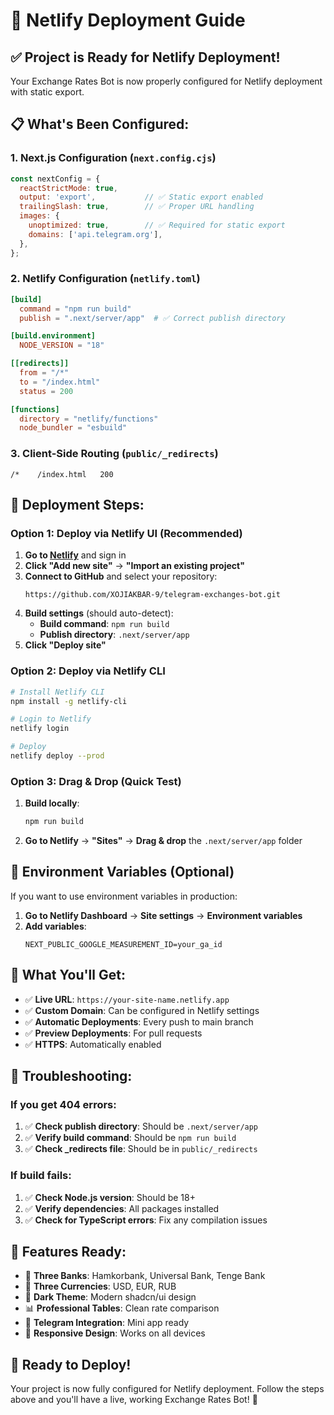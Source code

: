 # 🚀 Netlify Deployment Guide

## ✅ **Project is Ready for Netlify Deployment!**

Your Exchange Rates Bot is now properly configured for Netlify deployment with static export.

## 📋 **What's Been Configured:**

### 1. **Next.js Configuration** (`next.config.cjs`)
```javascript
const nextConfig = {
  reactStrictMode: true,
  output: 'export',           // ✅ Static export enabled
  trailingSlash: true,        // ✅ Proper URL handling
  images: {
    unoptimized: true,        // ✅ Required for static export
    domains: ['api.telegram.org'],
  },
};
```

### 2. **Netlify Configuration** (`netlify.toml`)
```toml
[build]
  command = "npm run build"
  publish = ".next/server/app"  # ✅ Correct publish directory

[build.environment]
  NODE_VERSION = "18"

[[redirects]]
  from = "/*"
  to = "/index.html"
  status = 200

[functions]
  directory = "netlify/functions"
  node_bundler = "esbuild"
```

### 3. **Client-Side Routing** (`public/_redirects`)
```
/*    /index.html   200
```

## 🎯 **Deployment Steps:**

### **Option 1: Deploy via Netlify UI (Recommended)**

1. **Go to [Netlify](https://netlify.com)** and sign in
2. **Click "Add new site"** → **"Import an existing project"**
3. **Connect to GitHub** and select your repository:
   ```
   https://github.com/XOJIAKBAR-9/telegram-exchanges-bot.git
   ```
4. **Build settings** (should auto-detect):
   - **Build command**: `npm run build`
   - **Publish directory**: `.next/server/app`
5. **Click "Deploy site"**

### **Option 2: Deploy via Netlify CLI**

```bash
# Install Netlify CLI
npm install -g netlify-cli

# Login to Netlify
netlify login

# Deploy
netlify deploy --prod
```

### **Option 3: Drag & Drop (Quick Test)**

1. **Build locally**:
   ```bash
   npm run build
   ```
2. **Go to Netlify** → **"Sites"** → **Drag & drop** the `.next/server/app` folder

## 🔧 **Environment Variables (Optional)**

If you want to use environment variables in production:

1. **Go to Netlify Dashboard** → **Site settings** → **Environment variables**
2. **Add variables**:
   ```
   NEXT_PUBLIC_GOOGLE_MEASUREMENT_ID=your_ga_id
   ```

## 🎉 **What You'll Get:**

- ✅ **Live URL**: `https://your-site-name.netlify.app`
- ✅ **Custom Domain**: Can be configured in Netlify settings
- ✅ **Automatic Deployments**: Every push to main branch
- ✅ **Preview Deployments**: For pull requests
- ✅ **HTTPS**: Automatically enabled

## 🐛 **Troubleshooting:**

### **If you get 404 errors:**
1. ✅ **Check publish directory**: Should be `.next/server/app`
2. ✅ **Verify build command**: Should be `npm run build`
3. ✅ **Check _redirects file**: Should be in `public/_redirects`

### **If build fails:**
1. ✅ **Check Node.js version**: Should be 18+
2. ✅ **Verify dependencies**: All packages installed
3. ✅ **Check for TypeScript errors**: Fix any compilation issues

## 📱 **Features Ready:**

- 🏦 **Three Banks**: Hamkorbank, Universal Bank, Tenge Bank
- 💱 **Three Currencies**: USD, EUR, RUB
- 🌙 **Dark Theme**: Modern shadcn/ui design
- 📊 **Professional Tables**: Clean rate comparison
- 🤖 **Telegram Integration**: Mini app ready
- 📱 **Responsive Design**: Works on all devices

## 🚀 **Ready to Deploy!**

Your project is now fully configured for Netlify deployment. Follow the steps above and you'll have a live, working Exchange Rates Bot! 🎉 